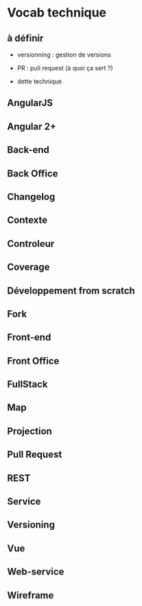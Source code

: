 # Vocab technique 

## à définir 

- versionning : gestion de versions

- PR : pull request (à quoi ça sert ?)

- dette technique


## AngularJS

## Angular 2+

## Back-end

## Back Office

## Changelog

## Contexte

## Controleur

## Coverage

## Développement from scratch

## Fork

## Front-end

## Front Office

## FullStack

## Map

## Projection

## Pull Request

## REST

## Service

## Versioning

## Vue

## Web-service

## Wireframe